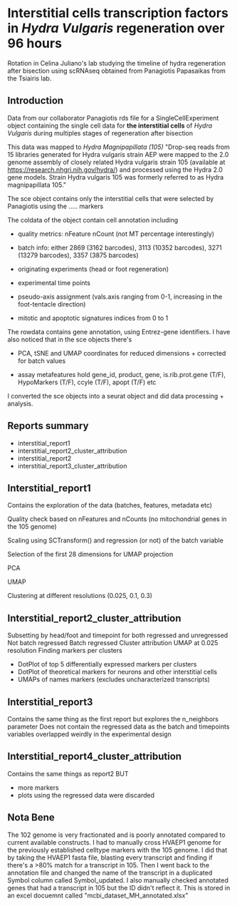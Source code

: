 # Interstitial cells transcription factors in *Hydra Vulgaris* regeneration over 96 hours

Rotation in Celina Juliano's lab studying the timeline of hydra regeneration after bisection using scRNAseq obtained from Panagiotis Papasaikas from the Tsiairis lab.

## Introduction

Data from our collaborator Panagiotis rds file for a SingleCellExperiment object containing the single cell data for **the interstitial cells** of *Hydra Vulgaris* during multiples stages of regeneration after bisection

This data was mapped to *Hydra Magnipapillata (105)* "Drop-seq reads from 15 libraries generated for Hydra vulgaris strain AEP were mapped to the 2.0 genome assembly of closely related Hydra vulgaris strain 105
(available at <https://research.nhgri.nih.gov/hydra/>) and processed using the Hydra 2.0 gene models. Strain Hydra vulgaris 105 was formerly referred to as Hydra magnipapillata 105."

The sce object contains only the interstitial cells that were selected by Panagiotis using the ..... markers

The coldata of the object contain cell annotation including

-   quality metrics: nFeature nCount (not MT percentage interestingly)

-   batch info: either 2869 (3162 barcodes), 3113 (10352 barcodes), 3271
    (13279 barcodes), 3357 (3875 barcodes)

-   originating experiments (head or foot regeneration)

-   experimental time points

-   pseudo-axis assignment (vals.axis ranging from 0-1, increasing in
    the foot-tentacle direction)

-   mitotic and apoptotic signatures indices from 0 to 1

The rowdata contains gene annotation, using Entrez-gene identifiers. I
have also noticed that in the sce objects there's

-   PCA, tSNE and UMAP coordinates for reduced dimensions + corrected
    for batch values

-   assay metafeatures hold gene_id, product, gene, is.rib.prot.gene
    (T/F), HypoMarkers (T/F), ccyle (T/F), apopt (T/F) etc

I converted the sce objects into a seurat object and did data processing + analysis.

## Reports summary

-    interstitial_report1
-    interstitial_report2_cluster_attribution
-    interstitial_report2
-    interstitial_report3_cluster_attribution

## Interstitial_report1

Contains the exploration of the data (batches, features, metadata etc)

Quality check based on nFeatures and nCounts (no mitochondrial genes in the 105 genome)

Scaling using SCTransform() and regression (or not) of the batch variable

Selection of the first 28 dimensions for UMAP projection

PCA

UMAP

Clustering at different resolutions (0.025, 0.1, 0.3)

## Interstitial_report2_cluster_attribution

Subsetting by head/foot and timepoint for both regressed and unregressed
Not batch regressed
Batch regressed
Cluster attribution
UMAP at 0.025 resolution
Finding markers per clusters
-    DotPlot of top 5 differentially expressed markers per clusters
-    DotPlot of theoretical markers for neurons and other interstitial cells
-    UMAPs of names markers (excludes uncharacterized transcripts)

## Interstitial_report3

Contains the same thing as the first report but explores the n_neighbors parameter
Does not contain the regressed data as the batch and timepoints variables overlapped weirdly in the experimental design

## Interstitial_report4_cluster_attribution

Contains the same things as report2 BUT
-    more markers
-    plots using the regressed data were discarded


## Nota Bene

The 102 genome is very fractionated and is poorly annotated compared to current available constructs.
I had to manually cross HVAEP1 genome for the previously established celltype markers with the 105 genome.
I did that by taking the HVAEP1 fasta file, blasting every transcript and finding if there's a >80% match for a transcript in 105. 
Then I went back to the annotation file and changed the name of the transcript in a duplicated Symbol column called Symbol_updated.
I also manually checked annotated genes that had a transcript in 105 but the ID didn't reflect it.
This is stored in an excel docuemnt called "mcbi_dataset_MH_annotated.xlsx"








